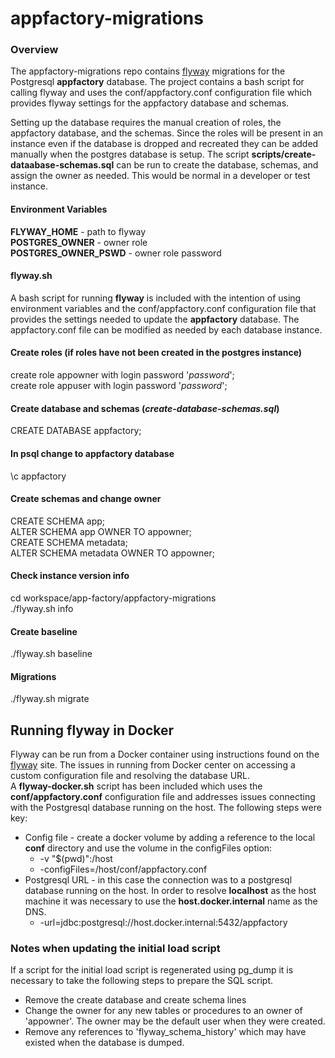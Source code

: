 # appfactory-migrations

### Overview
The appfactory-migrations repo contains [flyway](https://flywaydb.org/ "Flyway link") migrations for the 
Postgresql __appfactory__ database.  The project contains a bash script for calling flyway and uses the 
conf/appfactory.conf configuration file which provides flyway settings for the appfactory database and schemas.

Setting up the database requires the manual creation of roles, the appfactory database, and the schemas.  Since the roles
will be present in an instance even if the database is dropped and recreated they can be added manually when the postgres
database is setup.  The script __scripts/create-dataabase-schemas.sql__ can be run to create the database, schemas, and 
assign the owner as needed.  This would be normal in a developer or test instance.

#### Environment Variables
__FLYWAY_HOME__ - path to flyway  
__POSTGRES_OWNER__ - owner role  
__POSTGRES_OWNER_PSWD__ - owner role password  

#### flyway.sh
A bash script for running __flyway__ is included with the intention of using environment variables and the 
conf/appfactory.conf configuration file that provides the settings needed to update the __appfactory__ database.  The
appfactory.conf file can be modified as needed by each database instance.

#### Create roles (if roles have not been created in the postgres instance)
create role appowner with login password '*password*';  
create role appuser with login password '*password*';

#### Create database and schemas (*create-database-schemas.sql*)
CREATE DATABASE appfactory;  
#### In psql change to appfactory database
\c appfactory
#### Create schemas and change owner
CREATE SCHEMA app;  
ALTER SCHEMA app OWNER TO appowner;  
CREATE SCHEMA metadata;  
ALTER SCHEMA metadata OWNER TO appowner;

#### Check instance version info
cd workspace/app-factory/appfactory-migrations  
./flyway.sh info    

#### Create baseline
./flyway.sh baseline

#### Migrations
./flyway.sh migrate

## Running __flyway__ in Docker
Flyway can be run from a Docker container using instructions found on the [flyway](https://flywaydb.org/ "Flyway link") 
site.  The issues in running from Docker center on accessing a custom configuration file and resolving the database URL.  
A __flyway-docker.sh__ script has been included which uses the __conf/appfactory.conf__ configuration file and addresses
issues connecting with the Postgresql database running on the host.  The following steps were key:
* Config file - create a docker volume by adding a reference to the local __conf__ directory and use the volume in the
configFiles option:
  * -v "$(pwd)":/host
  * -configFiles=/host/conf/appfactory.conf
* Postgresql URL - in this case the connection was to a postgresql database running on the host.  In order to resolve 
__localhost__ as the host machine it was necessary to use the __host.docker.internal__ name as the DNS.
  * -url=jdbc:postgresql://host.docker.internal:5432/appfactory


### Notes when updating the initial load script
If a script for the initial load script is regenerated using pg_dump it is necessary to take the following steps to 
prepare the SQL script.
* Remove the create database and create schema lines
* Change the owner for any new tables or procedures to an owner of 'appowner'.  The owner may be the default user when 
they were created.
* Remove any references to 'flyway_schema_history' which may have existed when the database is dumped.
